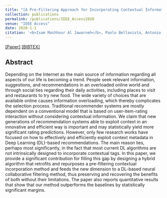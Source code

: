 ```yaml
---
title: "[A Pre-Filtering Approach for Incorporating Contextual Information Into Deep Learning Based Recommender Systems](https://ieeexplore.ieee.org/abstract/document/9004579)"
collection: publications
permalink: /publications/IEEE_Access2020
venue: "IEEE Access"
date: 2020-1-1
citation: '<b>Isam Mashhour Al Jawarneh</b>, Paolo Bellavista, Antonio Corradi, Luca Foschini, Rebecca Montanari, Javier Berrocal, Juan Manuel Murillo'
---
```

[[Paper]](https://ieeexplore.ieee.org/stamp/stamp.jsp?arnumber=9004579) [[BIBTEX]](http://IsamAljawarneh.github.io/files/bib/IEEE_Access2020.bib)



## Abstract
Depending on the Internet as the main source of information regarding all aspects of our life is becoming a trend. 
People seek relevant information, suggestions, and recommendations in an overloaded online world and through social ties regarding their daily activities, 
including places to visit and restaurants to try new food. The wide variety of choices that are available online causes information overloading,
which thereby complicates the selection process. Traditional recommender systems are mostly dependent on a conventional model that is based on user-item-rating interaction 
without considering contextual information. We claim that new generations of recommendation systems able to exploit context in an innovative and efficient way is 
important and may statistically yield more significant rating predictions. However, only few research works have focused on how to effectively and efficiently 
exploit context metadata in Deep Learning (DL)-based recommendations. The main reason lies, perhaps most significantly, in the fact that most current DL algorithms 
are not intrinsically designed to incorporate contextual tags. In this paper, we provide a significant contribution for filling this gap by designing a hybrid algorithm 
that retrofits and repurposes a pre-filtering contextual incorporation method and feeds the new dimension to a DL-based neural collaborative filtering method, 
thus preserving and recovering the benefits of both without their limitations. The paper also reports quantitative results that show that our method outperforms 
the baselines by statistically significant margins.


